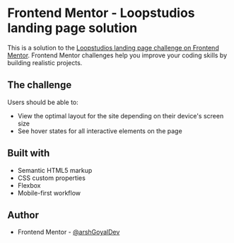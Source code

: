 # Frontend Mentor - Loopstudios landing page solution

This is a solution to the [Loopstudios landing page challenge on Frontend Mentor](https://www.frontendmentor.io/challenges/loopstudios-landing-page-N88J5Onjw). Frontend Mentor challenges help you improve your coding skills by building realistic projects. 

## The challenge

Users should be able to:

- View the optimal layout for the site depending on their device's screen size
- See hover states for all interactive elements on the page

## Built with

- Semantic HTML5 markup
- CSS custom properties
- Flexbox
- Mobile-first workflow

## Author

- Frontend Mentor - [@arshGoyalDev](https://www.frontendmentor.io/profile/arshGoyalDev)
